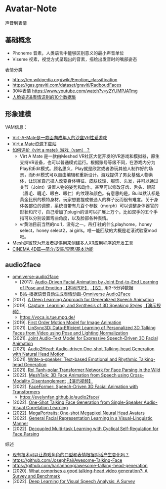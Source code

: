 # Avatar-Note
声音到表情

## 基础概念

- Phoneme 音素，人类语言中能够区别意义的最小声音单位
- Viseme 视素，视觉方式呈现出的音素，描绘出发音时的嘴部姿态

表情分类
- https://en.wikipedia.org/wiki/Emotion_classification
- https://gas.graviti.com/dataset/graviti/RadboudFaces
- 30种表情 https://www.youtube.com/watch?v=y2YUMPJATmg
- [人脸姿态&表情识别的10个数据集](https://zhuanlan.zhihu.com/p/380050143)


## 形象建模

VAM信息：
- [Virt-A-Mate是一款面向成年人的沙盒VR性爱游戏](http://www.vamgame.com/882.html)
- [Virt a Mate资源下载站](https://vam3.com/)
- [如何评价《virt a mate》游戏（vam）？](https://www.zhihu.com/question/474761394)
  - Virt A Mate 是一款由Meshed VR社区大佬开发的VR游戏和模拟器，原生支持VR设备，也可以普通模式运行。根据账号等级不同，在游戏内分为Play和Edit模式。顾名思义，Play就是欣赏或者游玩其他人制作好的场景，而Edit模式可以自由编辑和重新设计。游戏提供了男女基础人物素体，让玩家自己捏人改变身体特征、皮肤纹理、服饰、头发，并可以通过关节（Joint）设置人物的姿势和动作。甚至可以修改牙齿、舌头、眼部（眉毛、睫毛、眼白、眼仁）的纹理和颜色。有意思的是，Build默认都是黄金比例的模特身材，玩家想要捏成普通人的样子反而很有难度。关于身体各部位的调整，系统自带有几百个参数（morph）可以调整身体器官的形状和尺寸，自己增加了plugin的话可以扩展上万个。比如双手的五个手指可以分别设置弯曲角度，以及脸部各种表情。
  - vr黄油目前当然的no.1，没有之一。吊打i社的什么playhome，honey select，honey select2，ai girls。唯一能匹敌的大概是老滚试验室mod吧。
- [Mesh是微软为开发者提供用来创建多人XR应用程序的开发工具](https://vr.ofweek.com/news/2021-03/ART-815003-8110-30488583.html)
- [CINEMA 4D篇—简介/安装/界面/基本功能](https://huke88.com/article/3227.html)


## audio2face

- [omniverse-audio2face](https://www.nvidia.com/en-us/omniverse/apps/audio2face/)
  - [2017]. [Audio-Driven Facial Animation by Joint End-to-End Learning of Pose and Emotion](https://research.nvidia.com/sites/default/files/publications/karras2017siggraph-paper_0.pdf) [【本地PDF】](static/pdf/karras2017siggraph-paper_0.pdf) [【汉】](https://zhuanlan.zhihu.com/p/463827738) 用3-5分钟数据
  - [B站-根据语音自动生成表情动画-Omniverse Audio2Face](https://www.bilibili.com/video/BV1sq4y127ta?spm_id_from=333.337.search-card.all.click&vd_source=72bd417d3c61f48a1851179442d7083c)
- [2017]. [A Deep Learning Approach for Generalized Speech Animation](https://home.ttic.edu/~taehwan/taylor_etal_siggraph2017.pdf)  
- [2019]. [Capture, Learning, and Synthesis of 3D Speaking Styles](https://arxiv.org/pdf/1905.03079.pdf) [【演示视频】](https://www.youtube.com/watch?v=XceCxf_GyW4) 
  - https://voca.is.tue.mpg.de/ 
- [2019]. [First Order Motion Model for Image Animation](https://aliaksandrsiarohin.github.io/first-order-model-website/)
- [2021]. [LipSync3D: Data-Efficient Learning of Personalized 3D Talking Faces from Video using Pose and Lighting Normalization](https://arxiv.org/pdf/2106.04185v1.pdf)
- [2021]. [Joint Audio-Text Model for Expressive Speech-Driven 3D Facial Animation](https://arxiv.org/pdf/2112.02214.pdf)
- [2021]. [Audio2Head: Audio-driven One-shot Talking-head Generation with Natural Head Motion](https://arxiv.org/pdf/2107.09293.pdf)
- [2021]. [Write-a-speaker: Text-based Emotional and Rhythmic Talking-head Generation](https://ojs.aaai.org/index.php/AAAI/article/view/16286)
- [2021]. [RoI Tanh-polar Transformer Network for Face Parsing in the Wild](https://paperswithcode.com/paper/roi-tanh-polar-transformer-network-for-face)
- [2022]. [MeshTalk: 3D Face Animation from Speech using Cross-Modality Disentanglement](https://arxiv.org/pdf/2104.08223.pdf) [【演示视频】](https://www.bilibili.com/video/BV1f5411c7jU/) 
- [2022]. [FaceFormer: Speech-Driven 3D Facial Animation with Transformers](https://arxiv.org/pdf/2112.05329.pdf)
  - https://evelynfan.github.io/audio2face/
- [2022]. [One-Shot Talking Face Generation from Single-Speaker Audio-Visual Correlation Learning](https://ojs.aaai.org/index.php/AAAI/article/view/20154)
- [2022]. [MegaPortraits: One-shot Megapixel Neural Head Avatars](https://samsunglabs.github.io/MegaPortraits/)
- [2022]. [General Facial Representation Learning in a Visual-Linguistic Manner](https://paperswithcode.com/paper/general-facial-representation-learning-in-a)
- [2022]. [Decoupled Multi-task Learning with Cyclical Self-Regulation for Face Parsing
](https://paperswithcode.com/paper/decoupled-multi-task-learning-with-cyclical)

综述
- [现有技术可以让游戏⾓⾊的口型和表情根据对话产⽣变化吗？](https://www.zhihu.com/question/537482503) 
- https://github.com/JosephPai/Awesome-Talking-Face
- https://github.com/harlanhong/awesome-talking-head-generation
- [2020]. [What comprises a good talking-head video generation?: A Survey and Benchmark](https://arxiv.org/pdf/2005.03201v1.pdf)
- [2022]. [Deep Learning for Visual Speech Analysis: A Survey](https://arxiv.org/pdf/2205.10839.pdf)
